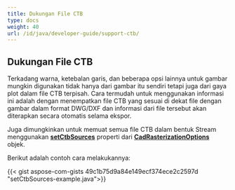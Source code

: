 ```yaml
---
title: Dukungan File CTB
type: docs
weight: 40
url: /id/java/developer-guide/support-ctb/
---
```


## **Dukungan File CTB**

Terkadang warna, ketebalan garis, dan beberapa opsi lainnya untuk gambar mungkin digunakan tidak hanya dari gambar itu sendiri tetapi juga dari gaya plot dalam file CTB terpisah. 
Cara termudah untuk menggunakan informasi ini adalah dengan menempatkan file CTB yang sesuai di dekat file dengan gambar dalam format DWG/DXF dan informasi dari file tersebut akan diterapkan 
secara otomatis selama ekspor.

Juga dimungkinkan untuk memuat semua file CTB dalam bentuk Stream menggunakan 
[**setCtbSources**](https://reference.aspose.com/cad/java/com.aspose.cad.imageoptions/CadRasterizationOptions#setCtbSources-java.util.Map-) properti dari 
[**CadRasterizationOptions**](https://reference.aspose.com/cad/java/com.aspose.cad.imageoptions/CadRasterizationOptions) objek.

Berikut adalah contoh cara melakukannya:

{{< gist aspose-com-gists 49c1b75d9a84e149ecf374ece2c2597d "setCtbSources-example.java">}}
